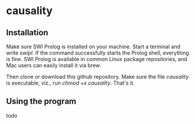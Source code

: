 # causality

## Installation

Make sure SWI Prolog is installed on your machine. Start a terminal and write _swipl_. If the command successfully starts the Prolog shell, everything is fine. SWI Prolog is available in common Linux package repositories, and Mac users can easily install it via brew. 

Then clone or download this github repository. Make sure the file _causality_ is executable, viz., run _chmod +x causality_. That's it.

## Using the program

todo
